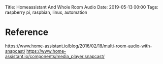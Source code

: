Title: Homeassistant And Whole Room Audio
Date: 2019-05-13 00:00
Tags:  raspberry pi, raspbian, linux, automation

# Reference
https://www.home-assistant.io/blog/2016/02/18/multi-room-audio-with-snapcast/
https://www.home-assistant.io/components/media_player.snapcast/<Paste>
